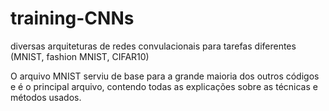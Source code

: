 # training-CNNs
 diversas arquiteturas de redes convulacionais para tarefas diferentes (MNIST, fashion MNIST, CIFAR10)

O arquivo MNIST serviu de base para a grande maioria dos outros códigos e é o principal arquivo, contendo todas as explicações sobre as técnicas e métodos usados.
